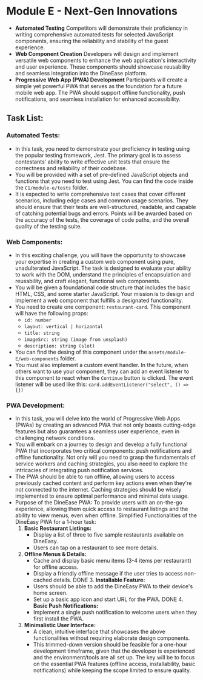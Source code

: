 # Module E - Next-Gen Innovations
* **Automated Testing**
Competitors will demonstrate their proficiency in writing comprehensive automated tests for selected JavaScript components, ensuring the reliability and stability of the guest experience. 
* **Web Component Creation**
Developers will design and implement versatile web components to enhance the web application's interactivity and user experience. These components should showcase reusability and seamless integration into the DineEase platform.
* **Progressive Web App (PWA) Development**
Participants will create a simple yet powerful PWA that serves as the foundation for a future mobile web app. 
The PWA should support offline functionality, push notifications, and seamless installation for enhanced accessibility.

## Task List:

### Automated Tests:
- In this task, you need to demonstrate your proficiency in testing using the popular testing framework, Jest. The primary goal is to assess contestants' ability to write effective unit tests that ensure the correctness and reliability of their codebase.
- You will be provided with a set of pre-defined JavaScript objects and functions that you need to test using Jest. You can find the code inside the `C1/module-e/tests` folder.
- It is expected to write comprehensive test cases that cover different scenarios, including edge cases and common usage scenarios. They should ensure that their tests are well-structured, readable, and capable of catching potential bugs and errors. Points will be awarded based on the accuracy of the tests, the coverage of code paths, and the overall quality of the testing suite.

### Web Components:
- In this exciting challenge, you will have the opportunity to showcase your expertise in creating a custom web component using pure, unadulterated JavaScript. The task is designed to evaluate your ability to work with the DOM, understand the principles of encapsulation and reusability, and craft elegant, functional web components.
- You will be given a foundational code structure that includes the basic HTML, CSS, and some starter JavaScript. Your mission is to design and implement a web component that fulfills a designated functionality.
- You need to create one component: `restaurant-card`. This component will have the following props:
    - `id: number`
    - `layout: vertical | horizontal`
    - `title: string`
    - `imageSrc: string (image from unsplash)`
    - `description: string (slot)`
- You can find the desing of this component under the `assets/module-E/web-components` folder.
- You must also implement a custom event handler. In the future, when others want to use your component, they can add an event listener to this component to react when the `Continue` button is clicked. The event listener will be used like this: `card.addEventListener("select", () => {})`

### PWA Development:
- In this task, you will delve into the world of Progressive Web Apps (PWAs) by creating an advanced PWA that not only boasts cutting-edge features but also guarantees a seamless user experience, even in challenging network conditions.
- You will embark on a journey to design and develop a fully functional PWA that incorporates two critical components: push notifications and offline functionality. Not only will you need to grasp the fundamentals of service workers and caching strategies, you also need to explore the intricacies of integrating push notification services.
- The PWA should be able to run offline, allowing users to access previously cached content and perform key actions even when they're not connected to the internet. Caching strategies should be wisely implemented to ensure optimal performance and minimal data usage.
- Purpose of the DineEase PWA: To provide users with an on-the-go experience, allowing them quick access to restaurant listings and the ability to view menus, even when offline. Simplified Functionalities of the DineEasy PWA for a 1-hour task:
    1. **Basic Restaurant Listings:**
        - Display a list of three to five sample restaurants available on DineEasy.
        - Users can tap on a restaurant to see more details.
    2. **Offline Menus & Details:**
        - Cache and display basic menu items (3-4 items per restaurant) for offline access.
        - Display a friendly offline message if the user tries to access non-cached details.
    DONE 3. **Installable Feature:**
        - Users should be able to add the DineEasy PWA to their device's home screen.
        - Set up a basic app icon and start URL for the PWA.
    DONE 4. **Basic Push Notifications:**
        - Implement a single push notification to welcome users when they first install the PWA.
    5. **Minimalistic User Interface:**
        - A clean, intuitive interface that showcases the above functionalities without requiring elaborate design components.
        - This trimmed-down version should be feasible for a one-hour development timeframe, given that the developer is experienced and the environment/tools are all set up. The key will be to focus on the essential PWA features (offline access, installability, basic notifications) while keeping the scope limited to ensure quality.